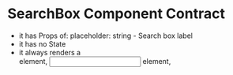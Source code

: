 # SearchBox Component Contract

* it has Props of:
	placeholder: string - Search box label
* it has no State
* it always renders a <div> element, <input> element, <svg> element.

